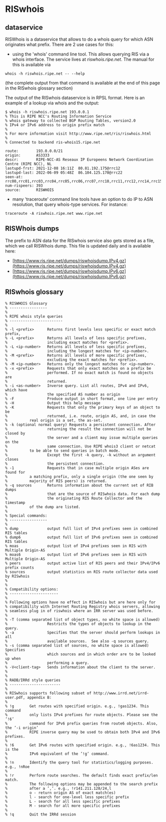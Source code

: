 # RISwhois

## dataservice

RISWhois is a dataservice that allows to do a whois query for which ASN originates what prefix. There are 2 use cases for this:
   * using the 'whois' command line tool. This allows querying RIS via a whois interface. The service lives at *riswhois.ripe.net*. The manual for this is available via

```
whois -h riswhois.ripe.net -- --help
```
(the complete output from that command is available at the end of this page in the RISwhois glossary section)

The output of the RISwhois dataservice is in RPSL format. Here is an example of a lookup via whois and the output:

```
$ whois -h riswhois.ripe.net 193.0.0.1
% This is RIPE NCC's Routing Information Service
% whois gateway to collected BGP Routing Tables, version2.0
% IPv4 or IPv6 address to origin prefix match
%
% For more information visit http://www.ripe.net/ris/riswhois.html
%
% Connected to backend ris-whois15.ripe.net

route:        193.0.0.0/21
origin:       AS3333
descr:        RIPE-NCC-AS Reseaux IP Europeens Network Coordination Centre (RIPE NCC), NL
lastupd-frst: 2021-12-08 16:11Z  80.81.192.175@rrc12
lastupd-last: 2022-06-09 05:48Z  86.104.125.170@rrc22
seen-at:      rrc00,rrc01,rrc03,rrc04,rrc05,rrc06,rrc07,rrc10,rrc11,rrc12,rrc14,rrc15,rrc16,rrc18,rrc19,rrc20,rrc21,rrc22,rrc23,rrc24,rrc25,rrc26
num-rispeers: 393
source:       RISWHOIS
```


   * many 'traceroute' command line tools have an option to do IP to ASN resolution, that query whois-type services. For instance:
```
traceroute -A riswhois.ripe.net www.ripe.net
```

## RISWhois dumps

The prefix to ASN data for the RISwhois service also gets stored as a file, which we call RISWhois dump. This file is updated daily and is available here:
   * [https://www.ris.ripe.net/dumps/riswhoisdump.IPv4.gz](https://www.ris.ripe.net/dumps/riswhoisdump.IPv4.gz)
   * [https://www.ris.ripe.net/dumps/riswhoisdump.IPv6.gz](https://www.ris.ripe.net/dumps/riswhoisdump.IPv6.gz)


## RISwhois glossary
```
% RISWHOIS Glossary
% -----------------
% 
% RIPE whois style queries
% ------------------------
% 
% -l <prefix>      Returns first levels less specific or exact match prefix, 
% -L <prefix>      Returns all levels of less specific prefixes, 
%                  including exact matches for <prefix>. 
% -L <ip-number>   Returns all levels of less specific prefixes, 
%                  including the longest matches for <ip-number>. 
% -M <prefix>      Returns all levels of more specific prefixes, 
%                  excluding the exact matches for <prefix>. 
% -M <ip-number>   Returns only the longest matches for <ip-number>. 
% -x <prefix>      Requests that only exact matches on a prefix be 
%                  performed. If no exact match is found no objects are 
%                  returned. 
% -i <as-number>   Inverse query. List all routes, IPv4 and IPv6, which have
%                  the specified AS number as origin
% -F               Produce output in short format, one line per entry 
% -H               Output this help message 
% -K               Requests that only the primary keys of an object to be 
%                  returned, i.e. route, origin AS, and, in case the 
%		   real origin is a set, the as-set. 
% -k (optional normal query) Requests a persistent connection. After 
%                  returning the result the connection will not be closed by 
%                  the server and a client may issue multiple queries on the 
%                  same connection. Use RIPE whois3 client or netcat 
%		   to be able to send queries in batch mode.  
%                  Except the first -k query, -k without an argument closes 
%                  the persistent connection.  
% -1               Requests that in case multiple origin ASes are found for 
%		   a matching prefix, only a single origin (the one seen by 
%		   majority of RIS peers) is returned. 
% -q sources       Returns information about the current set of RIB dumps 
%                  that are the source of RISwhois data. For each dump 
%                  the originating RIS Route Collector and the timestamp 
%		   of the dump are listed. 
% 
% Special commands: 
% -----------------
%
% dump             output full list of IPv4 prefixes seen in combined RIS tables 
% dump6            output full list of IPv6 prefixes seen in combined RIS tables 
% moas             output list of IPv4 prefixes seen in RIS with Multiple Origin-AS 
% moas6            output list of IPv6 prefixes seen in RIS with Multiple Origin-AS 
% peers            output active list of RIS peers and their IPv4/IPv6 prefix counts
% sources          output statistics on RIS route collector data used by RISwhois 
% 
% 
% Compatibility options: 
% ----------------------
% 
% Following options have no effect in RISwhois but are here only for 
% compatibility with Internet Routing Registry whois servers, allowing 
% seamless plug in of riswhois where an IRR server was used before. 
% 
% -T (comma separated list of object types, no white space is allowed) 
%                  Restricts the types of objects to lookup in the query. 
% -a               Specifies that the server should perform lookups in all 
%                  available sources.  See also -q sources query. 
% -s (comma separated list of sources, no white space is allowed) Specifies 
%                  which sources and in which order are to be looked up when 
%                  performing a query. 
% -V<client-tag>   Sends information about the client to the server. 
% 
% 
% RADB/IRRd style queries 
% -----------------------
% 
% RISwhois supports following subset of http://www.irrd.net/irrd-user.pdf, appendix B: 
% 
% !g       Get routes with specified origin. e.g., !gas1234. This command 
%          only lists IPv4 prefixes for route objects. Please see the ’!6’ 
%          command for IPv6 prefix queries from route6 objects. Also, the ’-i origin’ 
%          RIPE inverse query may be used to obtain both IPv4 and IPv6 prefixes. 
% 
% !6       Get IPv6 routes with specified origin. e.g., !6as1234. This is the 
%          IPv6 equivalent of the ’!g’ command. 
% 
% !n       Identify the query tool for statistics/logging purposes. e.g., !nRoe 
% 
% !r       Perform route searches. The default finds exact prefix/len match. 
%          The following options may be appended to the search prefix 
%          after a ’,’. e.g., !r141.211.128/24,l 
%          o - return origin AS of exact match(es) 
%          l - search for one-level less specific prefix 
%          L - search for all less specific prefixes 
%          M - search for all more specific prefixes 
% 
% !q       Quit the IRRd session
```
